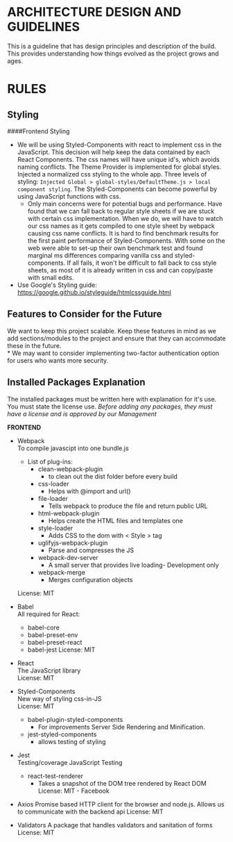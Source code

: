 ARCHITECTURE DESIGN AND GUIDELINES
===================================

This is a guideline that has design principles and description of the build. This provides understanding how things
evolved as the project grows and ages.

RULES
=====

Styling
-------
####Frontend Styling
* We will be using Styled-Components with react to implement css in the JavaScript. This decision will help keep the 
data contained by each React Components. The css names will have unique id's, which avoids naming conflicts. The Theme
Provider is implemented for global styles. Injected a normalized css
styling to the whole app. Three levels of styling: ```Injected Global > global-styles/DefaultTheme.js > local component
styling```. The Styled-Components can become powerful by using JavaScript functions with css.  
    * Only main concerns were for potential bugs and performance. Have found that we can fall back to regular style sheets
     if we are stuck with certain css implementation. When we do, we will have to watch our css names as it gets 
     compiled to one style sheet by webpack causing css name conflicts. It is hard to find benchmark results for the first paint
     performance of Styled-Components. With some on the web were able to set-up their own benchmark test and found 
     marginal ms differences comparing vanilla css and styled-components. If all fails, it won't be
     difficult to fall back to css style sheets, as most of it is already written in css and can copy/paste with small
     edits.
* Use Google's Styling guide: https://google.github.io/styleguide/htmlcssguide.html


Features to Consider for the Future
-----------------------------------
We want to keep this project scalable. Keep these features in mind as we add sections/modules to the project and ensure
that they can accommodate these in the future.  
    * We may want to consider implementing two-factor authentication option for users who wants more security.


Installed Packages Explanation
------------------------------
The installed packages must be written here with explanation for it's use. You must state the license use.
        *Before adding any packages, they must have a license and is approved by our Management*  
        
**FRONTEND**  

* Webpack  
    To compile javascipt into one bundle.js  
   * List of plug-ins:  
        * clean-webpack-plugin
            * to clean out the dist folder before every build
        * css-loader
            * Helps with @import and url()
        * file-loader
            * Tells webpack to produce the file and return public URL
        * html-webpack-plugin
            * Helps create the HTML files and templates one
        * style-loader
            * Adds CSS to the dom with < Style > tag
        * uglifyjs-webpack-plugin
            * Parse and compresses the JS
        * webpack-dev-server
            * A small server that provides live loading- Development only
        * webpack-merge
            * Merges configuration objects 
             
   License: MIT
       
* Babel  
    All required for React:
    * babel-core
    * babel-preset-env
    * babel-preset-react
    * babel-jest
    License: MIT    
* React  
    The JavaScript library   
    License: MIT 
* Styled-Components  
    New way of styling css-in-JS  
    License: MIT
    * babel-plugin-styled-components
        * For improvements Server Side Rendering and Minification.
    * jest-styled-components
        * allows testing of styling  
* Jest  
   Testing/coverage JavaScript Testing  
   * react-test-renderer  
        * Takes a snapshot of the DOM tree rendered by React DOM    
   License: MIT - Facebook     
* Axios
    Promise based HTTP client for the browser and node.js. Allows us to communicate with the backend api
    License: MIT 
* Validators
    A package that handles validators and sanitation of forms
    License: MIT